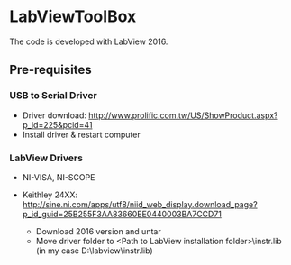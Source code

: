 # LabViewToolBox

The code is developed with LabView 2016. 

## Pre-requisites

### USB to Serial Driver

* Driver download: http://www.prolific.com.tw/US/ShowProduct.aspx?p_id=225&pcid=41
* Install driver & restart computer


### LabView Drivers
* NI-VISA, NI-SCOPE

* Keithley 24XX: http://sine.ni.com/apps/utf8/niid_web_display.download_page?p_id_guid=25B255F3AA83660EE0440003BA7CCD71
  - Download 2016 version and untar
  - Move driver folder to \<Path to LabView installation folder>\instr.lib (in my case D:\labview\instr.lib)
